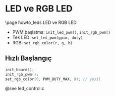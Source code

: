 # LED ve RGB LED

\page howto_leds LED ve RGB LED

- PWM başlatma: `init_led_pwm()`, `init_rgb_pwm()`
- Tek LED: `set_led_pwm(gpio, duty)`
- RGB: `set_rgb_color(r, g, b)`

## Hızlı Başlangıç

```c
init_board();
init_rgb_pwm();
set_rgb_color(0, PWM_DUTY_MAX, 0); // yeşil
```

@see led_control.c
